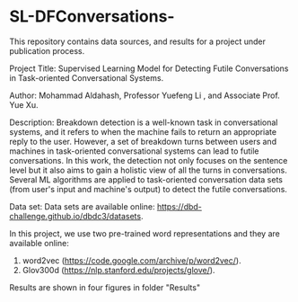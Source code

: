 # SL-DFConversations-

This repository contains data sources, and results for a project under publication process.

Project Title: Supervised Learning Model for Detecting Futile Conversations in Task-oriented Conversational Systems.

Author: Mohammad Aldahash, Professor Yuefeng Li , and Associate Prof. Yue Xu.

Description: Breakdown detection is a well-known task in conversational systems, and it refers to when the machine fails to return an appropriate reply to the user. However, a set of breakdown turns between users and machines in task-oriented conversational systems can lead to futile conversations. In this work, the detection not only focuses on the sentence level but it also aims to gain a holistic view of all the turns in conversations. Several ML algorithms are applied to task-oriented conversation data sets (from user's input and machine's output) to detect the futile conversations.

Data set: Data sets are available online: https://dbd-challenge.github.io/dbdc3/datasets.

In this project, we use two pre-trained word representations and they are available online:
1) word2vec (https://code.google.com/archive/p/word2vec/).
2) Glov300d (https://nlp.stanford.edu/projects/glove/).


Results are shown in four figures in folder "Results"
